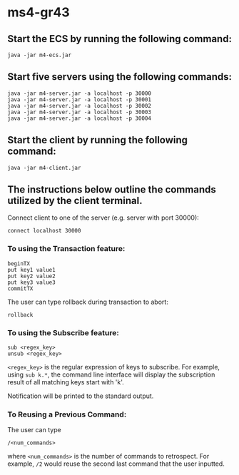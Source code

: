 # ms4-gr43

## Start the ECS by running the following command:
```
java -jar m4-ecs.jar
```


## Start five servers using the following commands:
```
java -jar m4-server.jar -a localhost -p 30000 
java -jar m4-server.jar -a localhost -p 30001 
java -jar m4-server.jar -a localhost -p 30002 
java -jar m4-server.jar -a localhost -p 30003 
java -jar m4-server.jar -a localhost -p 30004 
```
## Start the client by running the following command:
```
java -jar m4-client.jar
```

## The instructions below outline the commands utilized by the client terminal.

Connect client to one of the server (e.g. server with port 30000):
```
connect localhost 30000
```

### To using the Transaction feature:
```
beginTX
put key1 value1
put key2 value2
put key3 value3
commitTX
```
The user can type rollback during transaction to abort:
```
rollback
```

### To using the Subscribe feature:
```
sub <regex_key>
unsub <regex_key>
```
```<regex_key>``` is the regular expression of keys to subscribe. 
For example, using ```sub k.*```, the command line interface will display the subscription result of all matching keys start with 'k'. 

Notification will be printed to the standard output.

### To Reusing a Previous Command:
The user can type
```
/<num_commands>
```
where ```<num_commands>``` is the number of commands to retrospect. 
For example, ```/2``` would reuse the second last command that the user inputted.



